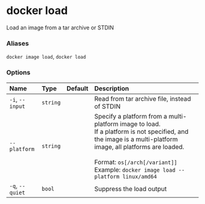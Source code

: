 # docker load

<!---MARKER_GEN_START-->
Load an image from a tar archive or STDIN

### Aliases

`docker image load`, `docker load`

### Options

| Name            | Type     | Default | Description                                                                                                                                                                                                                                               |
|:----------------|:---------|:--------|:----------------------------------------------------------------------------------------------------------------------------------------------------------------------------------------------------------------------------------------------------------|
| `-i`, `--input` | `string` |         | Read from tar archive file, instead of STDIN                                                                                                                                                                                                              |
| `--platform`    | `string` |         | Specify a platform from a multi-platform image to load.<br>If a platform is not specified, and the image is a multi-platform image, all platforms are loaded.<br><br>Format: `os[/arch[/variant]]`<br>Example: `docker image load --platform linux/amd64` |
| `-q`, `--quiet` | `bool`   |         | Suppress the load output                                                                                                                                                                                                                                  |


<!---MARKER_GEN_END-->

